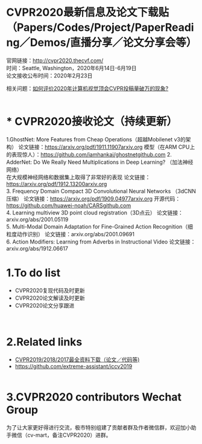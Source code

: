# CVPR2020最新信息及论文下载贴（Papers/Codes/Project/PaperReading／Demos/直播分享／论文分享会等）


官网链接：http://cvpr2020.thecvf.com/<br>
时间：Seattle, Washington，2020年6月14日-6月19日<br>
论文接收公布时间：2020年2月23日<br>

相关问题：[如何评价2020年计算机视觉顶会CVPR投稿量破万的现象?](https://www.zhihu.com/question/356099725/)<br><br>



# * CVPR2020接收论文（持续更新）<br>

1.GhostNet: More Features from Cheap Operations（超越Mobilenet v3的架构）
论文链接：https://arxiv.org/pdf/1911.11907arxiv.org
模型（在ARM CPU上的表现惊人）：https://github.com/iamhankai/ghostnetgithub.com
2. AdderNet: Do We Really Need Multiplications in Deep Learning? （加法神经网络）<br>
在大规模神经网络和数据集上取得了非常好的表现
论文链接：https://arxiv.org/pdf/1912.13200arxiv.org<br>
3. Frequency Domain Compact 3D Convolutional Neural Networks （3dCNN压缩）
论文链接：https://arxiv.org/pdf/1909.04977arxiv.org
开源代码：https://github.com/huawei-noah/CARSgithub.com<br>
4. Learning multiview 3D point cloud registration（3D点云）
论文链接：arxiv.org/abs/2001.05119<br>
5. Multi-Modal Domain Adaptation for Fine-Grained Action Recognition（细粒度动作识别）
论文链接：arxiv.org/abs/2001.09691<br>
6. Action Modifiers: Learning from Adverbs in Instructional Video
论文链接：arxiv.org/abs/1912.06617<br>

# 1.To do list<br>
* CVPR2020复现代码及时更新<br>
* CVPR2020论文解读及时更新<br>
* CVPR2020论文分享跟进<br>

<br>


# 2.Related links<br>
* [CVPR2019/2018/2017最全资料下载（论文／代码等)](https://github.com/extreme-assistant/cvpr2020/blob/master/README.md)<br>
* https://github.com/extreme-assistant/iccv2019<br><br>


# 3.CVPR2020 contributors Wechat Group<br>
为了让大家更好得进行交流，极市特别组建了贡献者群及作者微信群，欢迎加小助手微信（cv-mart，备注CVPR2020）进群。
